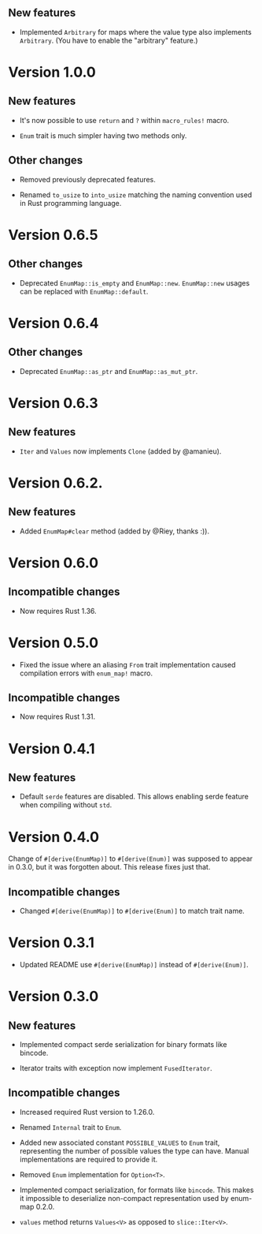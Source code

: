 ## New features

- Implemented `Arbitrary` for maps where the value type also implements
  `Arbitrary`.  (You have to enable the "arbitrary" feature.)

# Version 1.0.0

## New features

- It's now possible to use `return` and `?` within `macro_rules!` macro.

- `Enum` trait is much simpler having two methods only.

## Other changes

- Removed previously deprecated features.

- Renamed `to_usize` to `into_usize` matching the naming convention
  used in Rust programming language.

# Version 0.6.5

## Other changes

- Deprecated `EnumMap::is_empty` and `EnumMap::new`. `EnumMap::new` usages
  can be replaced with `EnumMap::default`.

# Version 0.6.4

## Other changes

- Deprecated `EnumMap::as_ptr` and `EnumMap::as_mut_ptr`.

# Version 0.6.3

## New features

- `Iter` and `Values` now implements `Clone` (added by @amanieu).

# Version 0.6.2.

## New features

- Added `EnumMap#clear` method (added by @Riey, thanks :)).

# Version 0.6.0

## Incompatible changes

- Now requires Rust 1.36.

# Version 0.5.0

- Fixed the issue where an aliasing `From` trait implementation caused
  compilation errors with `enum_map!` macro.

## Incompatible changes

- Now requires Rust 1.31.

# Version 0.4.1

## New features

- Default `serde` features are disabled. This allows enabling serde feature when
  compiling without `std`.

# Version 0.4.0

Change of `#[derive(EnumMap)]` to `#[derive(Enum)]` was supposed to appear in 0.3.0,
but it was forgotten about. This release fixes just that.

## Incompatible changes

- Changed `#[derive(EnumMap)]` to `#[derive(Enum)]` to match trait name.

# Version 0.3.1

- Updated README use `#[derive(EnumMap)]` instead of `#[derive(Enum)]`.

# Version 0.3.0

## New features

- Implemented compact serde serialization for binary formats like bincode.

- Iterator traits with exception now implement `FusedIterator`.

## Incompatible changes

- Increased required Rust version to 1.26.0.

- Renamed `Internal` trait to `Enum`.

- Added new associated constant `POSSIBLE_VALUES` to `Enum` trait,
  representing the number of possible values the type can have. Manual
  implementations are required to provide it.

- Removed `Enum` implementation for `Option<T>`.

- Implemented compact serialization, for formats like `bincode`. This
  makes it impossible to deserialize non-compact representation used by
  enum-map 0.2.0.

- `values` method returns `Values<V>` as opposed to `slice::Iter<V>`.
